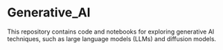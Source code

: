 # Generative_AI
This repository contains code and notebooks for exploring generative AI techniques, such as large language models (LLMs) and diffusion models.
